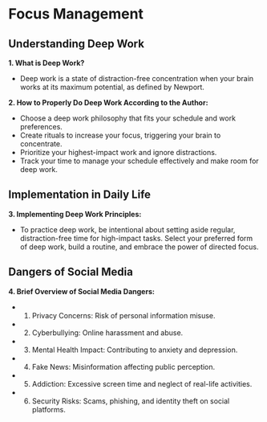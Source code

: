 # Focus Management

## Understanding Deep Work

**1. What is Deep Work?**
   - Deep work is a state of distraction-free concentration when your brain works at its maximum potential, as defined by Newport.

**2. How to Properly Do Deep Work According to the Author:**
   - Choose a deep work philosophy that fits your schedule and work preferences.
   - Create rituals to increase your focus, triggering your brain to concentrate.
   - Prioritize your highest-impact work and ignore distractions.
   - Track your time to manage your schedule effectively and make room for deep work.

## Implementation in Daily Life

**3. Implementing Deep Work Principles:**
   - To practice deep work, be intentional about setting aside regular, distraction-free time for high-impact tasks. Select your preferred form of deep work, build a routine, and embrace the power of directed focus.

## Dangers of Social Media

**4. Brief Overview of Social Media Dangers:**
   - 1. Privacy Concerns: Risk of personal information misuse.
   - 2. Cyberbullying: Online harassment and abuse.
   - 3. Mental Health Impact: Contributing to anxiety and depression.
   - 4. Fake News: Misinformation affecting public perception.
   - 5. Addiction: Excessive screen time and neglect of real-life activities.
   - 6. Security Risks: Scams, phishing, and identity theft on social platforms.
